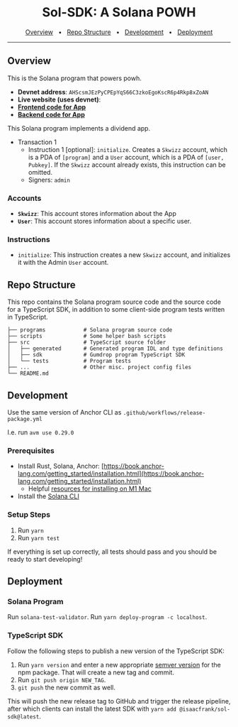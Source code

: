 <div align="center">
  <h1>Sol-SDK: A Solana POWH</h1>
  <a href="#overview">Overview</a>
  <span>&nbsp;&nbsp;•&nbsp;&nbsp;</span>
  <a href="#repo-structure">Repo Structure</a>
  <span>&nbsp;&nbsp;•&nbsp;&nbsp;</span>
  <a href="#development">Development</a>
  <span>&nbsp;&nbsp;•&nbsp;&nbsp;</span>
  <a href="#deployment">Deployment</a>
  <br />
  <hr />
</div>

## Overview

This is the Solana program that powers powh.

- **Devnet address**: `AHScsmJEzPyCPEpYqS66C3zkoEgoKscR6p4Rkp8xZoAN`
- **Live website (uses devnet)**:
- **[Frontend code for App](https://github.com/zikyfranky)**
- **[Backend code for App](https://github.com/zikyfranky)**

This Solana program implements a dividend app.

- Transaction 1
  - Instruction 1 [optional]: `initialize`. Creates a `Skwizz` account, which is a PDA of `[program]` and a `User` account, which is a PDA of `[user, Pubkey]`. If the `Skwizz` account already exists, this instruction can be omitted.
  - Signers: `admin`

### Accounts

- **`Skwizz`**: This account stores information about the App
- **`User`**: This account stores information about a specific user.

### Instructions

- `initialize`: This instruction creates a new `Skwizz` account, and initializes it with the Admin `User` account.

## Repo Structure

This repo contains the Solana program source code and the source code for a TypeScript SDK, in addition to some client-side program tests written in TypeScript.

```.
├── programs            # Solana program source code
├── scripts             # Some helper bash scripts
├── src                 # TypeScript source folder
│   ├── generated       # Generated program IDL and type definitions
│   ├── sdk             # Gumdrop program TypeScript SDK
│   └── tests           # Program tests
├── ...                 # Other misc. project config files
└── README.md
```

## Development

Use the same version of Anchor CLI as `.github/workflows/release-package.yml`

I.e. run `avm use 0.29.0`

### Prerequisites

- Install Rust, Solana, Anchor: [https://book.anchor-lang.com/getting_started/installation.html](https://book.anchor-lang.com/getting_started/installation.html)
  - Helpful [resources for installing on M1 Mac](https://twitter.com/friedbrioche/status/1494075962874499075)
- Install the [Solana CLI](https://docs.solana.com/cli/install-solana-cli-tools#use-solanas-install-tool)

### Setup Steps

1. Run `yarn`
2. Run `yarn test`

If everything is set up correctly, all tests should pass and you should be ready to start developing!

## Deployment

### Solana Program

Run `solana-test-validator`.
Run `yarn deploy-program -c localhost`.

### TypeScript SDK

Follow the following steps to publish a new version of the TypeScript SDK:

1. Run `yarn version` and enter a new appropriate [semver version](https://docs.npmjs.com/about-semantic-versioning) for the npm package. That will create a new tag and commit.
2. Run `git push origin NEW_TAG`.
3. `git push` the new commit as well.

This will push the new release tag to GitHub and trigger the release pipeline, after which clients can install the latest SDK with `yarn add @isaacfrank/sol-sdk@latest`.
